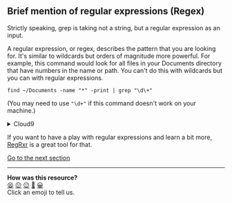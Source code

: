## Brief mention of regular expressions (Regex)
Strictly speaking, grep is taking not a string, but a regular expression as an input.

A regular expression, or regex, describes the pattern that you are looking for. It's similar to wildcards but orders of magnitude more powerful. For example, this command would look for all files in your Documents directory that have numbers in the name or path. You can't do this with wildcards but you can with regular expressions.

`find ~/Documents -name "*" -print | grep "\d\+"`

(You may need to use `"\d+"` if this command doesn't work on your machine.)

<details>
  <summary>Cloud9</summary>
  
As you don't have a Documents folder, we'll search your whole home directory (~/) for all filenames containing numbers using `find ~ -name "*" -printf "%f\n" | grep "[0-9]"`
</details>

If you want to have a play with regular expressions and learn a bit more, [RegRxr](https://regexr.com/) is a great tool for that.

[Go to the next section](./19_counting_words.ed.md)

<!-- BEGIN GENERATED SECTION DO NOT EDIT -->

---

**How was this resource?**  
[😫](https://airtable.com/shrUJ3t7KLMqVRFKR?prefill_Repository=course&prefill_File=foundations/command_line/18_regular_expressions.md&prefill_Sentiment=😫) [😕](https://airtable.com/shrUJ3t7KLMqVRFKR?prefill_Repository=course&prefill_File=foundations/command_line/18_regular_expressions.md&prefill_Sentiment=😕) [😐](https://airtable.com/shrUJ3t7KLMqVRFKR?prefill_Repository=course&prefill_File=foundations/command_line/18_regular_expressions.md&prefill_Sentiment=😐) [🙂](https://airtable.com/shrUJ3t7KLMqVRFKR?prefill_Repository=course&prefill_File=foundations/command_line/18_regular_expressions.md&prefill_Sentiment=🙂) [😀](https://airtable.com/shrUJ3t7KLMqVRFKR?prefill_Repository=course&prefill_File=foundations/command_line/18_regular_expressions.md&prefill_Sentiment=😀)  
Click an emoji to tell us.

<!-- END GENERATED SECTION DO NOT EDIT -->
